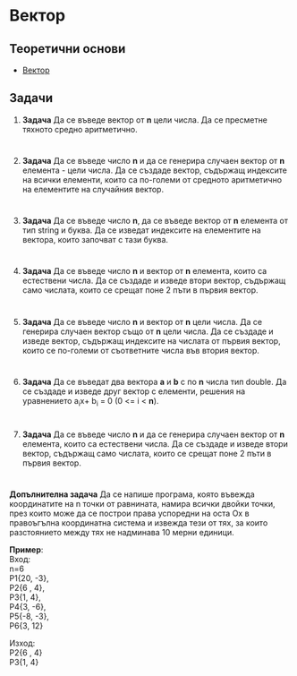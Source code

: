 # Вектор

## Теоретични основи

- [Вектор](https://uroci10.alle.bg/stlu/vector/)

## Задачи

1. **Задача** Да се въведе вектор от **n** цели числа. Да се пресметне тяхното средно аритметично.

#    

2. **Задача**  Да се въведе число **n** и да се генерира случаен вектор от **n** елемента - цели числа. Да се създаде вектор, съдържащ индексите на всички елементи, които са по-големи от средното аритметично на елементите на случайния вектор.

#    

3. **Задача** Да се въведе число **n**, да се въведе вектор от **n** елемента от тип string и буква. Да се изведат индексите на елементите на вектора, които започват с тази буква.

#    

4. **Задача** Да се въведе число **n** и вектор от **n** елемента, които са естествени числа. Да се създаде и изведе втори вектор, съдържащ само числата, които се срещат поне 2 пъти в първия вектор.

#    

5. **Задача** Да се въведе число **n** и вектор от **n** цели числа. Да се генерира случаен вектор също от **n** цели числа. Да се създаде и изведе вектор, съдържащ индексите на числата от първия вектор, които се по-големи от съответните числа във втория вектор.

#  

6. **Задача** Да се въведат два вектора **a** и **b** с по **n** числа тип double. Да се създаде и изведе друг вектор с елементи, решения на уравнението a<sub>i</sub>x+ b<sub>i</sub> = 0 (0 <= i < **n**).

#    

7. **Задача** Да се въведе число **n** и да се генерира случаен вектор от **n** елемента, които са естествени числа. Да се създаде и изведе втори вектор, съдържащ само числата, които се срещат поне 2 пъти в първия вектор.

#


**Допълнителна задача** Да се напише програма, която въвежда координатите на n точки от равнината, намира всички двойки точки, през които може да се построи права успоредни на оста Оx в правоъгълна координатна система и извежда тези от тях, за които разстоянието между тях не надминава 10 мерни единици.
    
**Пример**:<br>
Вход:<br>
n=6<br>
P1{20, -3},<br>
P2{6 , 4},<br>
P3{1, 4},<br>
P4{3, -6},<br>
P5{-8, -3},<br>
P6{3, 12}<br>

Изход:<br>
P2{6 , 4}<br>
P3{1, 4}
